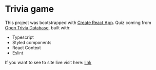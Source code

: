 # Trivia game

This project was bootstrapped with [Create React App](https://github.com/facebook/create-react-app).
Quiz coming from [Open Trivia Database](https://opentdb.com), built with:
- Typescript
- Styled components
- React Context
- Eslint

If you want to see to site live visit here: [link](https://quizgame-otdb.netlify.app/)
